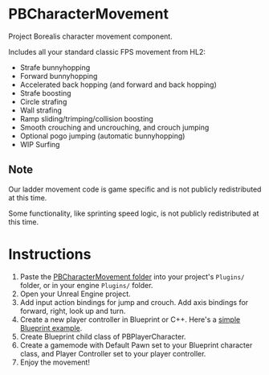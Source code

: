 # PBCharacterMovement
Project Borealis character movement component.

Includes all your standard classic FPS movement from HL2:

* Strafe bunnyhopping
* Forward bunnyhopping
* Accelerated back hopping (and forward and back hopping)
* Strafe boosting
* Circle strafing
* Wall strafing
* Ramp sliding/trimping/collision boosting
* Smooth crouching and uncrouching, and crouch jumping
* Optional pogo jumping (automatic bunnyhopping)
* WIP Surfing

## Note

Our ladder movement code is game specific and is not publicly redistributed at this time.

Some functionality, like sprinting speed logic, is not publicly redistributed at this time.

# Instructions

1. Paste the [PBCharacterMovement folder](https://github.com/ProjectBorealis/PBCharacterMovement/archive/master.zip) into your project's `Plugins/` folder, or in your engine `Plugins/` folder.
2. Open your Unreal Engine project.
3. Add input action bindings for jump and crouch. Add axis bindings for forward, right, look up and turn.
4. Create a new player controller in Blueprint or C++. Here's a [simple Blueprint example](https://blueprintue.com/blueprint/l7vxktwk/).
5. Create Blueprint child class of PBPlayerCharacter.
6. Create a gamemode with Default Pawn set to your Blueprint character class, and Player Controller set to your player controller.
7. Enjoy the movement!
